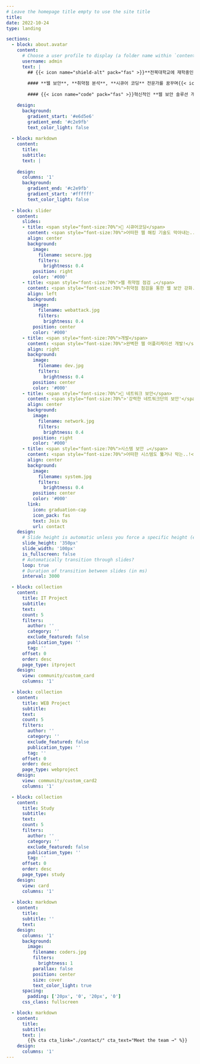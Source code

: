 ```yaml
---
# Leave the homepage title empty to use the site title
title:
date: 2022-10-24
type: landing

sections:
  - block: about.avatar
    content:
      # Choose a user profile to display (a folder name within `content/authors/`)
      username: admin
      text: |
        ## {{< icon name="shield-alt" pack="fas" >}}**전북대학교에 재학중인 IT정보공학과 이진규입니다!**
        
        #### **웹 보안**, **취약점 분석**, **시큐어 코딩** 전문가를 꿈꾸며{{< icon name="search" pack="fas" >}}
        
        #### {{< icon name="code" pack="fas" >}}혁신적인 **웹 보안 솔루션 개발**에 열정을 쏟고 있습니다{{< icon name="lock" pack="fas" >}}

    design:
      background:
        gradient_start: '#e6d5e6'
        gradient_end: '#c2e9fb'
        text_color_light: false
  
  - block: markdown
    content:
      title:
      subtitle:
      text: |
        
    design:
      columns: '1'
      background:
        gradient_end: '#c2e9fb'
        gradient_start: '#ffffff'
        text_color_light: false
  
  - block: slider
    content:
      slides:
      - title: <span style="font-size:70%">👋 시큐어코딩</span>
        content: <span style="font-size:70%">어떠한 웹 해킹 기술도 막아내는...</span>
        align: center
        background:
          image:
            filename: secure.jpg
            filters:
              brightness: 0.4
          position: right
          color: '#000'
      - title: <span style="font-size:70%">웹 취약점 점검 ☕️</span>
        content: <span style="font-size:70%">취약점 점검을 통한 웹 보안 강화....</span>
        align: left
        background:
          image:
            filename: webattack.jpg
            filters:
              brightness: 0.4
          position: center
          color: '#000'
      - title: <span style="font-size:70%">개발</span>
        content: <span style="font-size:70%">완벽한 웹 어플리케이션 개발!</span>
        align: right
        background:
          image:
            filename: dev.jpg
            filters:
              brightness: 0.4
          position: center
          color: '#000'
      - title: <span style="font-size:70%">👋 네트워크 보안</span>
        content: <span style="font-size:70%">'강력한 네트워크단의 보안'</span>
        align: center
        background:
          image:
            filename: network.jpg
            filters:
              brightness: 0.4
          position: right
          color: '#000'
      - title: <span style="font-size:70%">시스템 보안 ☕️</span>
        content: <span style="font-size:70%">어떠한 시스템도 뚫거나 막는..!</span>
        align: center
        background:
          image:
            filename: system.jpg
            filters:
              brightness: 0.4
          position: center
          color: '#000'
        link:
          icon: graduation-cap
          icon_pack: fas
          text: Join Us
          url: contact
    design:
      # Slide height is automatic unless you force a specific height (e.g. '400px')
      slide_height: '350px'
      slide_width: '100px'
      is_fullscreen: false
      # Automatically transition through slides?
      loop: true
      # Duration of transition between slides (in ms)
      interval: 3000

  - block: collection
    content:
      title: IT Project
      subtitle: 
      text:
      count: 5
      filters:
        author: ''
        category: ''
        exclude_featured: false
        publication_type: ''
        tag: ''
      offset: 0
      order: desc
      page_type: itproject
    design:
      view: community/custom_card
      columns: '1'

  - block: collection
    content:
      title: WEB Project
      subtitle:
      text:
      count: 5
      filters:
        author: ''
        category: ''
        exclude_featured: false
        publication_type: ''
        tag: ''
      offset: 0 
      order: desc
      page_type: webproject
    design:
      view: community/custom_card2
      columns: '1'

  - block: collection
    content:
      title: Study
      subtitle:
      text:
      count: 5
      filters:
        author: ''
        category: ''
        exclude_featured: false
        publication_type: ''
        tag: ''
      offset: 0 
      order: desc
      page_type: study
    design:
      view: card
      columns: '1'
  
  - block: markdown
    content:
      title:
      subtitle: ''
      text:
    design:
      columns: '1'
      background:
        image: 
          filename: coders.jpg
          filters:
            brightness: 1
          parallax: false
          position: center
          size: cover
          text_color_light: true
      spacing:
        padding: ['20px', '0', '20px', '0']
      css_class: fullscreen

  - block: markdown
    content:
      title:
      subtitle:
      text: |
        {{% cta cta_link="./contact/" cta_text="Meet the team →" %}}
    design:
      columns: '1'
---
```

